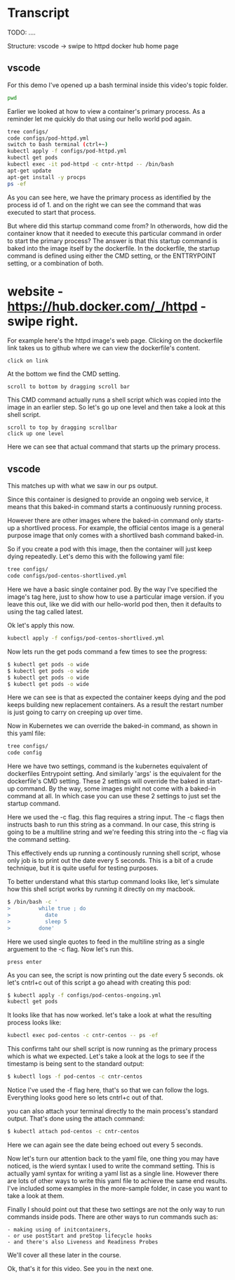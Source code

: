 # Transcript

TODO: ....

Structure:
vscode
-> swipe to httpd docker hub home page


## vscode

For this demo I've opened up a bash terminal inside this video's topic folder. 

```bash
pwd
```


Earlier we looked at how to view a container's primary process. As a reminder let me quickly do that using our hello world pod again. 


```bash
tree configs/
code configs/pod-httpd.yml
switch to bash terminal (ctrl+~) 
kubectl apply -f configs/pod-httpd.yml
kubectl get pods
kubectl exec -it pod-httpd -c cntr-httpd -- /bin/bash
apt-get update
apt-get install -y procps
ps -ef
```

As you can see here, we have the primary process as identified by the process id of 1. and on the right we can see the command that was executed to start that process. 


But where did this startup command come from? In otherwords, how did the container know that it needed to execute this particular command in order to start the primary process? The answer is that this startup command is baked into the image itself by the dockerfile. In the dockerfile, the startup command is defined using either the CMD setting, or the ENTTRYPOINT setting, or a combination of both. 


# website - https://hub.docker.com/_/httpd - swipe right. 

For example here's the httpd image's web page. Clicking on the dockerfile link takes us to github where we can view the dockerfile's content.

```web-tasks
click on link
```


At the bottom we find the CMD setting.


```web-tasks
scroll to bottom by dragging scroll bar
```


 This CMD command actually runs a shell script which was copied into the image in an earlier step. So let's go up one level and then take a look at this shell script.


```web-tasks
scroll to top by dragging scrollbar
click up one level
```

Here we can see that actual command that starts up the primary process. 

## vscode

This matches up with what we saw in our ps output. 


Since this container is designed to provide an ongoing web service, it means that this baked-in command starts a continuously running process.


However there are other images where the baked-in command only starts-up a shortlived process. For example, the official centos image is a general purpose image that only comes with a shortlived bash command baked-in. 


So if you create a pod with this image, then the container will just keep dying repeatedly. Let's demo this with the following yaml file:

```bash
tree configs/
code configs/pod-centos-shortlived.yml 
```

Here we have a basic single container pod. By the way I've specified the image's tag here, just to show how to use a particular image version. if you leave this out, like we did with our hello-world pod then, then it defaults to using the tag called latest. 


Ok let's apply this now. 


```bash
kubectl apply -f configs/pod-centos-shortlived.yml
```

Now lets run the get pods command a few times to see the progress:

```bash
$ kubectl get pods -o wide
$ kubectl get pods -o wide
$ kubectl get pods -o wide
$ kubectl get pods -o wide
```

Here we can see is that as expected the container keeps dying and the pod keeps building new replacement containers. As a result the restart number is just going to carry on creeping up over time.

Now in Kubernetes we can override the baked-in command, as shown in this yaml file:


```bash
tree configs/
code config
```

Here we have two settings, command is the kubernetes equivalent of dockerfiles Entrypoint setting. And similarly 'args' is the equivalent for the dockerfile's CMD setting. These 2 settings will override the baked in start-up command. By the way, some images might not come with a baked-in command at all. In which case you can use these 2 settings to just set the startup command.

Here we used the -c flag. this flag requires a string input. The -c flags then instructs bash to run this string as a command. In our case, this string is going to be a multiline string and we're feeding this string into the -c flag via the command setting.


This effectively ends up running a continously running shell script, whose only job is to print out the date every 5 seconds. This is a bit of a crude technique, but it is quite useful for testing purposes. 

To better understand what this startup command looks like, let's simulate how this shell script works by running it directly on my macbook. 



```bash - do some copy and paste. 
$ /bin/bash -c '
>         while true ; do
>           date 
>           sleep 5 
>         done'
```

Here we used single quotes to feed in the multiline string as a single arguement to the -c flag. Now let's run this. 


```instruction
press enter
```

As you can see, the script is now printing out the date every 5 seconds. ok let's cntrl+c out of this script a go ahead with creating this pod:

```bash
$ kubectl apply -f configs/pod-centos-ongoing.yml
kubectl get pods
```

It looks like that has now worked. let's take a look at what the resulting process looks like:

```bash
kubectl exec pod-centos -c cntr-centos -- ps -ef
```

This confirms taht our shell script is now running as the primary process which is what we expected. Let's take a look at the logs to see if the timestamp is being sent to the standard output:

```bash
$ kubectl logs -f pod-centos -c cntr-centos
```

Notice I've used the -f flag here, that's so that we can follow the logs. Everything looks good here so lets cntrl+c out of that. 

you can also attach your terminal directly to the main process's standard output. That's done using the attach command:

```bash
$ kubectl attach pod-centos -c cntr-centos
```

Here we can again see the date being echoed out every 5 seconds. 


Now let's turn our attention back to the yaml file, one thing you may have noticed, is the wierd syntax I used to write the command setting. This is actually yaml syntax for writing a yaml list as a single line. However there are lots of other ways to write this yaml file to achieve the same end results. I've included some examples in the more-sample folder, in case you want to take a look at them. 

Finally I should point out that these two settings are not the only way to run commands inside pods. There are other ways to run commands such as:

```popupwindows
- making using of initcontainers,
- or use postStart and preStop lifecycle hooks
- and there's also Liveness and Readiness Probes
```

We'll cover all these later in the course. 

Ok, that's it for this video. See you in the next one. 
